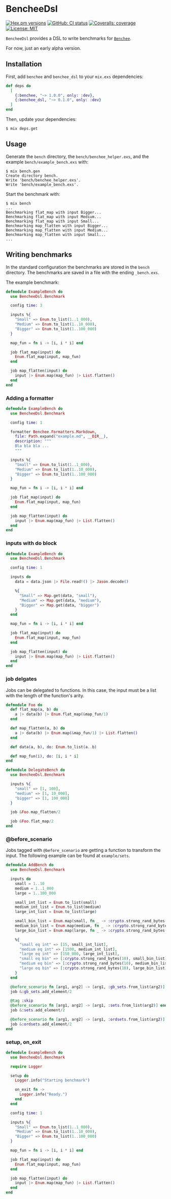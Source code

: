 # BencheeDsl

[![Hex.pm versions](https://img.shields.io/hexpm/v/benchee_dsl.svg?style=flat-square)](https://hex.pm/packages/benchee_dsl)
[![GitHub: CI status](https://img.shields.io/github/workflow/status/hrzndhrn/benchee_dsl/CI?style=flat-square)](https://github.com/hrzndhrn/benchee_dsl/actions)
[![Coveralls: coverage](https://img.shields.io/coveralls/github/hrzndhrn/benchee_dsl?style=flat-square)](https://coveralls.io/github/hrzndhrn/benchee_dsl)
[![License: MIT](https://img.shields.io/badge/License-MIT-yellow.svg?style=flat-square)](https://github.com/hrzndhrn/benchee_dsl/blob/main/LICENSE.md)

`BencheeDsl` provides a DSL to write benchmarks for [`Benchee`](https://github.com/bencheeorg/benchee).

For now, just an early alpha version.

## Installation

First, add `benchee` and `benchee_dsl` to your `mix.exs` dependencies:

```elixir
def deps do
  [
    {:benchee, "~> 1.0.0", only: :dev},
    {:benchee_dsl, "~> 0.1.0", only: :dev}
  ]
end
```

Then, update your dependencies:
```shell
$ mix deps.get
```

## Usage
Generate the `bench` directory, the `bench/benchee_helper.exs`, and the example
`bench/example_bench.exs` with:

```
$ mix bench.gen
Create directory bench.
Write 'bench/benchee_helper.exs'.
Write 'bench/example_bench.exs'.
```

Start the benchmark with:

```
$ mix bench
...
Benchmarking flat_map with input Bigger...
Benchmarking flat_map with input Medium...
Benchmarking flat_map with input Small...
Benchmarking map_flatten with input Bigger...
Benchmarking map_flatten with input Medium...
Benchmarking map_flatten with input Small...
...
```

## Writing benchmarks

In the standard configuration the benchmarks are stored in the `bench`
directory. The benchmarks are saved in a file with the ending `_bench.exs`.

The example benchmark:

```elixir
defmodule ExampleBench do
  use BencheeDsl.Benchmark

  config time: 3

  inputs %{
    "Small" => Enum.to_list(1..1_000),
    "Medium" => Enum.to_list(1..10_000),
    "Bigger" => Enum.to_list(1..100_000)
  }

  map_fun = fn i -> [i, i * i] end

  job flat_map(input) do
    Enum.flat_map(input, map_fun)
  end

  job map_flatten(input) do
    input |> Enum.map(map_fun) |> List.flatten()
  end
end
```

### Adding a formatter

```elixir
defmodule ExampleBench do
  use BencheeDsl.Benchmark

  config time: 1

  formatter Benchee.Formatters.Markdown,
    file: Path.expand("example.md", __DIR__),
    description: """
    Bla bla bla ...
    """

  inputs %{
    "Small" => Enum.to_list(1..1_000),
    "Medium" => Enum.to_list(1..10_000),
    "Bigger" => Enum.to_list(1..100_000)
  }

  map_fun = fn i -> [i, i * i] end

  job flat_map(input) do
    Enum.flat_map(input, map_fun)
  end

  job map_flatten(input) do
    input |> Enum.map(map_fun) |> List.flatten()
  end
end
```

### inputs with do block

```elixir
defmodule ExampleBench do
  use BencheeDsl.Benchmark

  config time: 1

  inputs do
    data = data.json |> File.read!() |> Jason.decode()

    %{
      "Small" => Map.get(data, "small"),
      "Medium" => Map.get(data, "medium"),
      "Bigger" => Map.get(data, "bigger")
    }
  end

  map_fun = fn i -> [i, i * i] end

  job flat_map(input) do
    Enum.flat_map(input, map_fun)
  end

  job map_flatten(input) do
    input |> Enum.map(map_fun) |> List.flatten()
  end
end
```

### job delgates
Jobs can be delegated to functions. In this case, the input must be a list with
the length of the function's arity.


```elixir
defmodule Foo do
  def flat_map(a, b) do
    a |> data(b) |> Enum.flat_map(&map_fun/1)
  end

  def map_flatten(a, b) do
    a |> data(b) |> Enum.map(&map_fun/1) |> List.flatten()
  end

  def data(a, b), do: Enum.to_list(a..b)

  def map_fun(i), do: [i, i * i]
end

defmodule DelegateBench do
  use BencheeDsl.Benchmark

  inputs %{
    "small" => [1, 100],
    "medium" => [1, 10_000],
    "bigger" => [1, 100_000]
  }

  job &Foo.map_flatten/2

  job &Foo.flat_map/2
end
```

### @before_scenario
Jobs tagged with `@before_scenario` are getting a function to transform the input. The
following example can be found at `example/sets`.

```elixir
defmodule AddBench do
  use BencheeDsl.Benchmark

  inputs do
    small = 1..10
    medium = 1..1_000
    large = 1..100_000

    small_int_list = Enum.to_list(small)
    medium_int_list = Enum.to_list(medium)
    large_int_list = Enum.to_list(large)

    small_bin_list = Enum.map(small, fn _ -> :crypto.strong_rand_bytes(10) end)
    medium_bin_list = Enum.map(medium, fn _ -> :crypto.strong_rand_bytes(10) end)
    large_bin_list = Enum.map(large, fn _ -> :crypto.strong_rand_bytes(10) end)

    %{
      "small eq int" => [15, small_int_list],
      "medium eq int" => [1500, medium_int_list],
      "large eq int" => [150_000, large_int_list],
      "small eq bin" => [:crypto.strong_rand_bytes(10), small_bin_list],
      "medium eq bin" => [:crypto.strong_rand_bytes(10), medium_bin_list],
      "large eq bin" => [:crypto.strong_rand_bytes(10), large_bin_list]
    }
  end

  @before_scenario fn [arg1, arg2] -> [arg1, :gb_sets.from_list(arg2)] end
  job &:gb_sets.add_element/2

  @tag :skip
  @before_scenario fn [arg1, arg2] -> [arg1, :sets.from_list(arg2)] end
  job &:sets.add_element/2

  @before_scenario fn [arg1, arg2] -> [arg1, :ordsets.from_list(arg2)] end
  job &:ordsets.add_element/2
end
```

### setup, on_exit

```elixir
defmodule ExampleBench do
  use BencheeDsl.Benchmark

  require Logger

  setup do
    Logger.info("Starting benchmark")

    on_exit fn ->
      Logger.info("Ready.")
    end
  end

  config time: 1

  inputs %{
    "Small" => Enum.to_list(1..1_000),
    "Medium" => Enum.to_list(1..10_000),
    "Bigger" => Enum.to_list(1..100_000)
  }

  map_fun = fn i -> [i, i * i] end

  job flat_map(input) do
    Enum.flat_map(input, map_fun)
  end

  job map_flatten(input) do
    input |> Enum.map(map_fun) |> List.flatten()
  end
end
```

